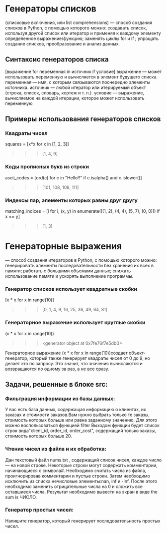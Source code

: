 # Генераторы списков 
(списковые включения, или list comprehensions) — способ создания списков в Python, с помощью 
которого можно: создавать список, используя другой список или итератор и применяя к каждому элементу определенное 
выражение/функцию; заменять циклы for и if ; упрощать создание списков, преобразование и анализ данных.

## Синтаксис генераторов списка
[выражение for переменная in источник if условие]
выражение — может использовать переменную и вычисляется в элемент будущего списка.
переменная — имя, с которым связываются поочередно элементы источника.
источник — любой итератор или итерируемый объект (строка, список, словарь, кортеж и т. п.).
условие — выражение, вычисляемое на каждой итерации, которое может использовать переменную

## Примеры использования генераторов списков
### Квадраты чисел
squares = [x*x for x in [1, 2, 3]]
>>> [1, 4, 9]

### Коды прописных букв из строки
ascii_codes = [ord(c) for c in "Hello!!" if c.isalpha() and c.islower()]
>>> [101, 108, 108, 111]

### Индексы пар, элементы которых равны друг другу
matching_indices = [i for i, (x, y) in enumerate([(1, 2), (4, 4), (5, 7), (0, 0)]) if x == y]
>>> [1, 3]

# Генераторные выражения 
— способ создания итераторов в Python, с помощью которого можно: генерировать элементы последовательности без хранения 
их всех в памяти; работать с большими объемами данных; снижать использование памяти и ускорять выполнение программы.
### Генератор списков использует квадратные скобки
[x * x for x in range(10)]
>>> [0, 1, 4, 9, 16, 25, 36, 49, 64, 81]
### Генераторное выражение использует круглые скобки
(x * x for x in range(10))
>>> <generator object <genexpr> at 0x7fe76f7e5db0>

Генераторное выражение (x * x for x in range(10))создает объект-генератор, который также генерирует квадраты чисел 
от 0 до 9, но делает это по запросу. Это значит, что значения вычисляются и возвращаются по одному за раз, а не все 
сразу.

## Задачи, решенные в блоке src:
### Фильтрация информации из базы данных:
У вас есть база данных, содержащая информацию о клиентах, их заказах и стоимости заказов.Вам нужно выбрать только 
те заказы, стоимость которых больше или равна заданному значению. Для этого можно воспользоваться функцией filter
Выходом функции будет список строк вида"client_id, order_id, order_cost", содержащий только заказы, стоимость которых 
больше 20.

### Чтение чисел из файла и их обработка:
Дан текстовый файл nums.txt , содержащий список чисел, каждое число — на новой строке. Некоторые строки могут содержать 
комментарии, начинающиеся с символа#. Необходимо считать числа из файла, проигнорировав комментарии и пустые строки. 
Затем необходимо исключить из списка нечисловые элементы:nan, inf и -inf. После этого необходимо заменить отрицательные
числа на 0 и сложить все оставшиеся числа. Результат необходимо вывести на экран в виде the sum is ЧИСЛО.

### Генератор простых чисел:
Напишите генератор, который генерирует последовательность простых чисел.